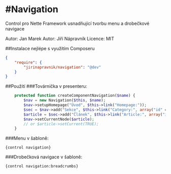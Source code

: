 #Navigation
==========

Control pro Nette Framework usnadňující tvorbu menu a drobečkové navigace

Autor: Jan Marek
Autor: Jiří Nápravník
Licence: MIT

##Instalace
nejlépe s využitím Composeru

```json
{
	"require": {
        "jirinapravnik/navigation": "@dev"
    }
}
```

##Použití
###Továrnička v presenteru:

```php
	protected function createComponentNavigation($name) {
		$nav = new Navigation($this, $name);
		$nav->setupHomepage("Úvod", $this->link("Homepage:"));
		$sec = $nav->add("Sekce", $this->link("Category:", array("id" => 1)));
		$article = $sec->add("Článek", $this->link("Article:", array("id" => 1)));
		$nav->setCurrentNode($article);
		// or $article->setCurrent(TRUE);
	}
```


###Menu v šabloně:
```
{control navigation}
```


###Drobečková navigace v šabloně:
```
{control navigation:breadcrumbs}
```